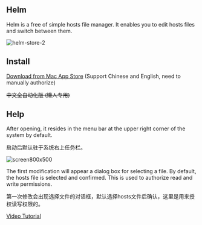 Helm
-----------------

Helm is a free of simple hosts file manager. It enables you to edit hosts files and switch between them.

![helm-store-2](https://cloud.githubusercontent.com/assets/1193966/15205065/d62c0480-1846-11e6-84be-d254e090cad3.png)

## Install

<a href="https://itunes.apple.com/us/app/helm/id1099472017?l=zh&ls=1&mt=12">Download from Mac App Store</a> (Support Chinese and English, need to manually authorize)

<del>中文全自动化版 (懒人专用)</del>

## Help

After opening, it resides in the menu bar at the upper right corner of the system by default.

启动后默认驻于系统右上任务栏。

![screen800x500](https://cloud.githubusercontent.com/assets/1193966/26041430/4bc75ea8-395f-11e7-93b9-604e6878b41d.png)


The first modification will appear a dialog box for selecting a file. By default, the hosts file is selected and confirmed. This is used to authorize read and write permissions.

第一次修改会出现选择文件的对话框，默认选择hosts文件后确认，这里是用来授权读写权限的。

<a href="http://v.qq.com/boke/page/r/0/f/r0191rubu5f.html">Video Tutorial</a>



